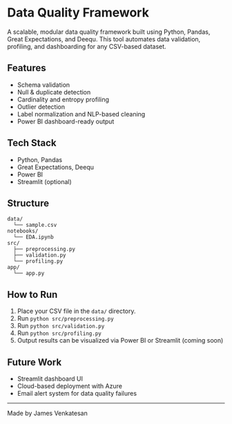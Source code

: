 # Data Quality Framework

A scalable, modular data quality framework built using Python, Pandas, Great Expectations, and Deequ. This tool automates data validation, profiling, and dashboarding for any CSV-based dataset.

## Features
- Schema validation
- Null & duplicate detection
- Cardinality and entropy profiling
- Outlier detection
- Label normalization and NLP-based cleaning
- Power BI dashboard-ready output

## Tech Stack
- Python, Pandas
- Great Expectations, Deequ
- Power BI
- Streamlit (optional)

## Structure
```
data/
  └── sample.csv
notebooks/
  └── EDA.ipynb
src/
  ├── preprocessing.py
  ├── validation.py
  └── profiling.py
app/
  └── app.py
```

## How to Run
1. Place your CSV file in the `data/` directory.
2. Run `python src/preprocessing.py`
3. Run `python src/validation.py`
4. Run `python src/profiling.py`
5. Output results can be visualized via Power BI or Streamlit (coming soon)

## Future Work
- Streamlit dashboard UI
- Cloud-based deployment with Azure
- Email alert system for data quality failures

---
Made by James Venkatesan
